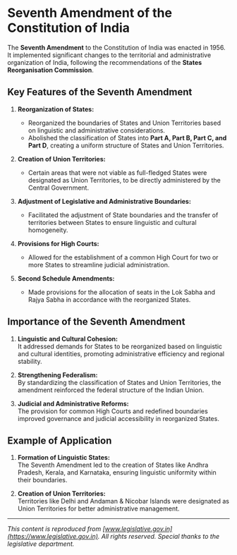 # Seventh Amendment of the Constitution of India

The **Seventh Amendment** to the Constitution of India was enacted in 1956. It implemented significant changes to the territorial and administrative organization of India, following the recommendations of the **States Reorganisation Commission**.

## Key Features of the Seventh Amendment

1. **Reorganization of States:**  
   - Reorganized the boundaries of States and Union Territories based on linguistic and administrative considerations.  
   - Abolished the classification of States into **Part A, Part B, Part C, and Part D**, creating a uniform structure of States and Union Territories.

2. **Creation of Union Territories:**  
   - Certain areas that were not viable as full-fledged States were designated as Union Territories, to be directly administered by the Central Government.

3. **Adjustment of Legislative and Administrative Boundaries:**  
   - Facilitated the adjustment of State boundaries and the transfer of territories between States to ensure linguistic and cultural homogeneity.

4. **Provisions for High Courts:**  
   - Allowed for the establishment of a common High Court for two or more States to streamline judicial administration.

5. **Second Schedule Amendments:**  
   - Made provisions for the allocation of seats in the Lok Sabha and Rajya Sabha in accordance with the reorganized States.

## Importance of the Seventh Amendment

1. **Linguistic and Cultural Cohesion:**  
   It addressed demands for States to be reorganized based on linguistic and cultural identities, promoting administrative efficiency and regional stability.

2. **Strengthening Federalism:**  
   By standardizing the classification of States and Union Territories, the amendment reinforced the federal structure of the Indian Union.

3. **Judicial and Administrative Reforms:**  
   The provision for common High Courts and redefined boundaries improved governance and judicial accessibility in reorganized States.

## Example of Application

1. **Formation of Linguistic States:**  
   The Seventh Amendment led to the creation of States like Andhra Pradesh, Kerala, and Karnataka, ensuring linguistic uniformity within their boundaries.

2. **Creation of Union Territories:**  
   Territories like Delhi and Andaman & Nicobar Islands were designated as Union Territories for better administrative management.

---

*This content is reproduced from [www.legislative.gov.in](https://www.legislative.gov.in). All rights reserved. Special thanks to the legislative department.*
